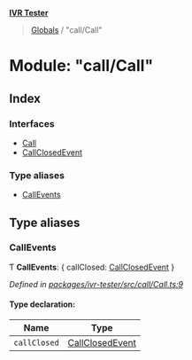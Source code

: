 **[IVR Tester](../README.md)**

> [Globals](../README.md) / "call/Call"

# Module: "call/Call"

## Index

### Interfaces

* [Call](../interfaces/_call_call_.call.md)
* [CallClosedEvent](../interfaces/_call_call_.callclosedevent.md)

### Type aliases

* [CallEvents](_call_call_.md#callevents)

## Type aliases

### CallEvents

Ƭ  **CallEvents**: { callClosed: [CallClosedEvent](../interfaces/_call_call_.callclosedevent.md)  }

*Defined in [packages/ivr-tester/src/call/Call.ts:9](https://github.com/SketchingDev/ivr-tester/blob/8e79354/packages/ivr-tester/src/call/Call.ts#L9)*

#### Type declaration:

Name | Type |
------ | ------ |
`callClosed` | [CallClosedEvent](../interfaces/_call_call_.callclosedevent.md) |
